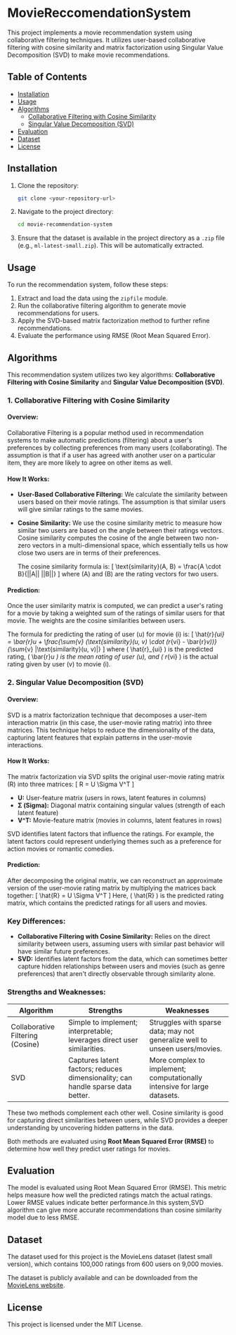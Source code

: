 # MovieReccomendationSystem


This project implements a movie recommendation system using collaborative filtering techniques. It utilizes user-based collaborative filtering with cosine similarity and matrix factorization using Singular Value Decomposition (SVD) to make movie recommendations.

## Table of Contents
- [Installation](#installation)
- [Usage](#usage)
- [Algorithms](#algorithms)
  - [Collaborative Filtering with Cosine Similarity](#1-collaborative-filtering-with-cosine-similarity)
  - [Singular Value Decomposition (SVD)](#2-singular-value-decomposition-svd)
- [Evaluation](#evaluation)
- [Dataset](#dataset)
- [License](#license)

## Installation

1. Clone the repository:
    ```bash
    git clone <your-repository-url>
    ```

2. Navigate to the project directory:
    ```bash
    cd movie-recommendation-system
    ```

3. Ensure that the dataset is available in the project directory as a `.zip` file (e.g., `ml-latest-small.zip`). This will be automatically extracted.

## Usage

To run the recommendation system, follow these steps:

1. Extract and load the data using the `zipfile` module.
2. Run the collaborative filtering algorithm to generate movie recommendations for users.
3. Apply the SVD-based matrix factorization method to further refine recommendations.
4. Evaluate the performance using RMSE (Root Mean Squared Error).

## Algorithms

This recommendation system utilizes two key algorithms: **Collaborative Filtering with Cosine Similarity** and **Singular Value Decomposition (SVD)**.

### 1. Collaborative Filtering with Cosine Similarity

#### Overview:
Collaborative Filtering is a popular method used in recommendation systems to make automatic predictions (filtering) about a user's preferences by collecting preferences from many users (collaborating). The assumption is that if a user has agreed with another user on a particular item, they are more likely to agree on other items as well.

#### How It Works:
- **User-Based Collaborative Filtering:** We calculate the similarity between users based on their movie ratings. The assumption is that similar users will give similar ratings to the same movies.
  
- **Cosine Similarity:** We use the cosine similarity metric to measure how similar two users are based on the angle between their ratings vectors. Cosine similarity computes the cosine of the angle between two non-zero vectors in a multi-dimensional space, which essentially tells us how close two users are in terms of their preferences.

  The cosine similarity formula is:
  \[
  \text{similarity}(A, B) = \frac{A \cdot B}{||A|| ||B||}
  \]
  where \(A\) and \(B\) are the rating vectors for two users.

#### Prediction:
Once the user similarity matrix is computed, we can predict a user's rating for a movie by taking a weighted sum of the ratings of similar users for that movie. The weights are the cosine similarities between users.

The formula for predicting the rating of user \(u\) for movie \(i\) is:
\[
\hat{r}_{ui} = \bar{r}_u + \frac{\sum_{v} (\text{similarity}(u, v) \cdot (r_{vi} - \bar{r}_v))}{\sum_{v} |\text{similarity}(u, v)|}
\]
where \( \hat{r}_{ui} \) is the predicted rating, \( \bar{r}_u \) is the mean rating of user \(u\), and \( r_{vi} \) is the actual rating given by user \(v\) to movie \(i\).

### 2. Singular Value Decomposition (SVD)

#### Overview:
SVD is a matrix factorization technique that decomposes a user-item interaction matrix (in this case, the user-movie rating matrix) into three matrices. This technique helps to reduce the dimensionality of the data, capturing latent features that explain patterns in the user-movie interactions.

#### How It Works:
The matrix factorization via SVD splits the original user-movie rating matrix \(R\) into three matrices: 
\[
R = U \Sigma V^T
\]
- **U:** User-feature matrix (users in rows, latent features in columns)
- **Σ (Sigma):** Diagonal matrix containing singular values (strength of each latent feature)
- **V^T:** Movie-feature matrix (movies in columns, latent features in rows)

SVD identifies latent factors that influence the ratings. For example, the latent factors could represent underlying themes such as a preference for action movies or romantic comedies.

#### Prediction:
After decomposing the original matrix, we can reconstruct an approximate version of the user-movie rating matrix by multiplying the matrices back together:
\[
\hat{R} = U \Sigma V^T
\]
Here, \( \hat{R} \) is the predicted rating matrix, which contains the predicted ratings for all users and movies.

### Key Differences:
- **Collaborative Filtering with Cosine Similarity:** Relies on the direct similarity between users, assuming users with similar past behavior will have similar future preferences.
- **SVD:** Identifies latent factors from the data, which can sometimes better capture hidden relationships between users and movies (such as genre preferences) that aren't directly observable through similarity alone.

### Strengths and Weaknesses:

| Algorithm                            | Strengths                                                                                   | Weaknesses                                                                        |
|--------------------------------------|---------------------------------------------------------------------------------------------|----------------------------------------------------------------------------------|
| Collaborative Filtering (Cosine)     | Simple to implement; interpretable; leverages direct user similarities.                     | Struggles with sparse data; may not generalize well to unseen users/movies.       |
| SVD                                  | Captures latent factors; reduces dimensionality; can handle sparse data better.             | More complex to implement; computationally intensive for large datasets.         |

These two methods complement each other well. Cosine similarity is good for capturing direct similarities between users, while SVD provides a deeper understanding by uncovering hidden patterns in the data.

Both methods are evaluated using **Root Mean Squared Error (RMSE)** to determine how well they predict user ratings for movies.


## Evaluation
The model is evaluated using Root Mean Squared Error (RMSE). This metric helps measure how well the predicted ratings match the actual ratings. Lower RMSE values indicate better performance.In this system,SVD algorithm can give more accurate recommendations than cosine similarity model due to less RMSE.

## Dataset
The dataset used for this project is the MovieLens dataset (latest small version), which contains 100,000 ratings from 600 users on 9,000 movies.

The dataset is publicly available and can be downloaded from the [MovieLens website](https://grouplens.org/datasets/movielens/).
## License
This project is licensed under the MIT License.


